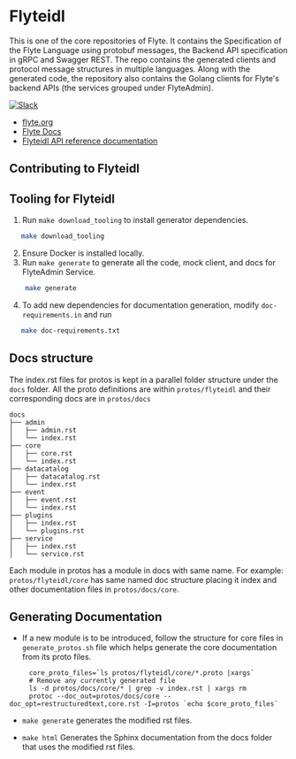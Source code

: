 # Flyteidl

This is one of the core repositories of Flyte. It contains the Specification of the Flyte Language using protobuf messages, the Backend API specification in gRPC and Swagger REST. The repo contains the generated clients and protocol message structures in multiple languages. Along with the generated code, the repository also contains the Golang clients for Flyte's backend APIs (the services grouped under FlyteAdmin).

[![Slack](https://img.shields.io/badge/slack-join_chat-white.svg?logo=slack&style=social)](https://slack.flyte.org)

* [flyte.org](https://flyte.org)
* [Flyte Docs](http://docs.flyte.org)
* [Flyteidl API reference documentation](https://docs.flyte.org/projects/flyteidl/en/stable/index.html)

## Contributing to Flyteidl

## Tooling for Flyteidl

1. Run ``make download_tooling`` to install generator dependencies.

```bash
   make download_tooling
```

2. Ensure Docker is installed locally.
3. Run ``make generate`` to generate all the code, mock client, and docs for FlyteAdmin Service.

```bash
    make generate
```

4. To add new dependencies for documentation generation, modify ``doc-requirements.in`` and run

```bash
   make doc-requirements.txt
```

## Docs structure

The index.rst files for protos is kept in a parallel folder structure under the ``docs`` folder.
All the proto definitions are within ``protos/flyteidl`` and their corresponding docs are in ``protos/docs``

```
docs
├── admin
│   ├── admin.rst
│   └── index.rst
├── core
│   ├── core.rst
│   └── index.rst
├── datacatalog
│   ├── datacatalog.rst
│   └── index.rst
├── event
│   ├── event.rst
│   └── index.rst
├── plugins
│   ├── index.rst
│   └── plugins.rst
├── service
│   ├── index.rst
│   └── service.rst
```

Each module in protos has a module in docs with same name.
For example: ``protos/flyteidl/core`` has same named doc structure placing it index and other documentation files in ``protos/docs/core``.


## Generating Documentation

* If a new module is to be introduced, follow the structure for core files in `generate_protos.sh` file which helps generate the core documentation from its proto files.
```
     core_proto_files=`ls protos/flyteidl/core/*.proto |xargs`
     # Remove any currently generated file
     ls -d protos/docs/core/* | grep -v index.rst | xargs rm
     protoc --doc_out=protos/docs/core --doc_opt=restructuredtext,core.rst -I=protos `echo $core_proto_files`
```

* ``make generate`` generates the modified rst files.

* ``make html`` Generates the Sphinx documentation from the docs folder that uses the modified rst files.

